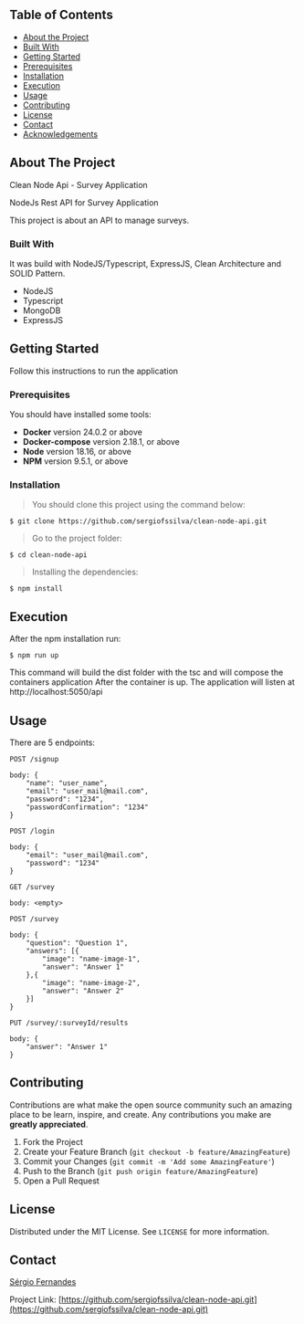 <!-- TABLE OF CONTENTS -->
## Table of Contents

* [About the Project](#about-the-project)
* [Built With](#built-with)
* [Getting Started](#getting-started)
* [Prerequisites](#prerequisites)
* [Installation](#installation)
* [Execution](#execution)
* [Usage](#usage)
* [Contributing](#contributing)
* [License](#license)
* [Contact](#contact)
* [Acknowledgements](#acknowledgements)



<!-- ABOUT THE PROJECT -->
## About The Project

Clean Node Api - Survey Application

NodeJs Rest API for Survey Application

This project is about an API to manage surveys.

### Built With
It was build with NodeJS/Typescript, ExpressJS, Clean Architecture and SOLID Pattern.
* NodeJS
* Typescript
* MongoDB
* ExpressJS


<!-- GETTING STARTED -->
## Getting Started

Follow this instructions to run the application

### Prerequisites

You should have installed some tools:

- **Docker** version 24.0.2 or above
- **Docker-compose** version 2.18.1, or above
- **Node** version 18.16, or above
- **NPM** version 9.5.1, or above

### Installation

>You should clone this project using the command below:

```
$ git clone https://github.com/sergiofssilva/clean-node-api.git
```

>Go to the project folder:

```
$ cd clean-node-api
```

>Installing the dependencies:
```
$ npm install
```

<!-- EXECUTION -->
## Execution

After the npm installation run:

```
$ npm run up
```

This command will build the dist folder with the tsc and will compose the containers application
After the container is up. The application will listen at http://localhost:5050/api

<!-- USAGE EXAMPLES -->
## Usage

There are 5 endpoints:

`POST /signup`
```
body: {
    "name": "user_name",
    "email": "user_mail@mail.com",
    "password": "1234",
    "passwordConfirmation": "1234"
}
```


`POST /login`
```
body: {
    "email": "user_mail@mail.com",
    "password": "1234"
}
```

`GET /survey`
```
body: <empty>
```

`POST /survey`
```
body: {
    "question": "Question 1",
    "answers": [{
        "image": "name-image-1",
        "answer": "Answer 1"
    },{
        "image": "name-image-2",
        "answer": "Answer 2"
    }]
}
```

`PUT /survey/:surveyId/results`
```
body: {
    "answer": "Answer 1"
}
```


<!-- CONTRIBUTING -->
## Contributing

Contributions are what make the open source community such an amazing place to be learn, inspire, and create. Any contributions you make are **greatly appreciated**.

1. Fork the Project
2. Create your Feature Branch (`git checkout -b feature/AmazingFeature`)
3. Commit your Changes (`git commit -m 'Add some AmazingFeature'`)
4. Push to the Branch (`git push origin feature/AmazingFeature`)
5. Open a Pull Request


<!-- LICENSE -->
## License

Distributed under the MIT License. See `LICENSE` for more information.


<!-- CONTACT -->
## Contact

[Sérgio Fernandes](https://github.com/sergiofssilva)

Project Link: [https://github.com/sergiofssilva/clean-node-api.git](https://github.com/sergiofssilva/clean-node-api.git)